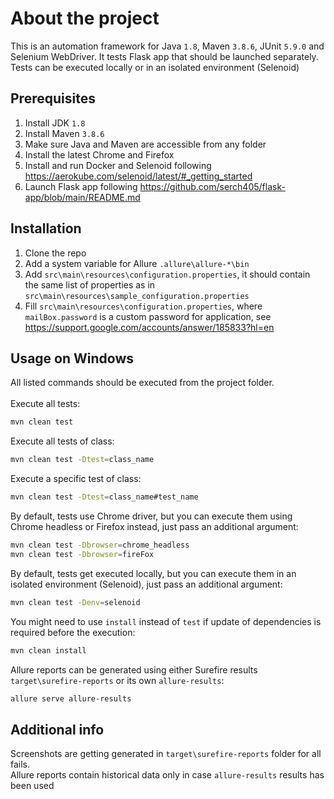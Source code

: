 <a name="readme-top"></a>
# About the project
This is an automation framework for Java `1.8`, Maven `3.8.6`, JUnit `5.9.0` and Selenium WebDriver. It tests Flask app that should be launched separately. Tests can be executed locally or in an isolated environment (Selenoid)


## Prerequisites
1. Install JDK `1.8`
2. Install Maven `3.8.6`
3. Make sure Java and Maven are accessible from any folder
4. Install the latest Chrome and Firefox
5. Install and run Docker and Selenoid following https://aerokube.com/selenoid/latest/#_getting_started
6. Launch Flask app following https://github.com/serch405/flask-app/blob/main/README.md


## Installation
1. Clone the repo
2. Add a system variable for Allure `.allure\allure-*\bin`
3. Add `src\main\resources\configuration.properties`, it should contain the same list of properties as in `src\main\resources\sample_configuration.properties`
4. Fill `src\main\resources\configuration.properties`, where `mailBox.password` is a custom password for application, see https://support.google.com/accounts/answer/185833?hl=en


## Usage on Windows
All listed commands should be executed from the project folder.</br></br>
Execute all tests:
   ```sh
   mvn clean test
   ```
Execute all tests of class:
   ```sh
   mvn clean test -Dtest=class_name
   ```
Execute a specific test of class:
   ```sh
   mvn clean test -Dtest=class_name#test_name
   ```
By default, tests use Chrome driver, but you can execute them using Chrome headless or Firefox instead, just pass an additional argument: 
   ```sh
   mvn clean test -Dbrowser=chrome_headless
   mvn clean test -Dbrowser=fireFox
   ```
By default, tests get executed locally, but you can execute them in an isolated environment (Selenoid), just pass an additional argument:
   ```sh
   mvn clean test -Denv=selenoid
   ```
You might need to use `install` instead of `test` if update of dependencies is required before the execution:
   ```sh
   mvn clean install
   ```
Allure reports can be generated using either Surefire results `target\surefire-reports` or its own `allure-results`:
   ```sh
   allure serve allure-results
   ```

## Additional info
Screenshots are getting generated in `target\surefire-reports` folder for all fails.<br>
Allure reports contain historical data only in case `allure-results` results has been used